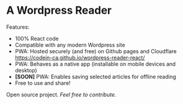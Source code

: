 # A Wordpress Reader

Features:
- 100% React code
- Compatible with any modern Wordpress site
- PWA: Hosted securely (and free) on Github pages and Cloudflare https://codein-ca.github.io/wordpress-reader-react/
- PWA: Behaves as a native app (installable on mobile devices and desktop)
- **[SOON]** PWA: Enables saving selected articles for offline reading 
- Free to use and share!

Open source project. *Feel free to contribute.*
